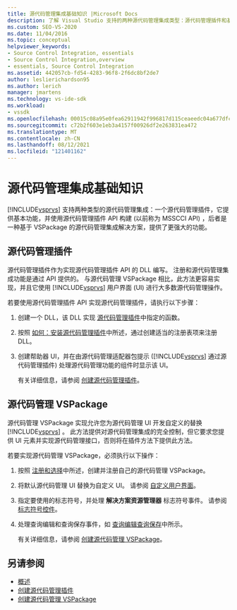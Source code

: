 ```yaml
---
title: 源代码管理集成基础知识 |Microsoft Docs
description: 了解 Visual Studio 支持的两种源代码管理集成类型：源代码管理插件和基于 VSPackage 的源代码管理解决方案。
ms.custom: SEO-VS-2020
ms.date: 11/04/2016
ms.topic: conceptual
helpviewer_keywords:
- Source Control Integration, essentials
- Source Control Integration,overview
- essentials, Source Control Integration
ms.assetid: 442057cb-fd54-4283-96f8-2f6dc8bf2de7
author: leslierichardson95
ms.author: lerich
manager: jmartens
ms.technology: vs-ide-sdk
ms.workload:
- vssdk
ms.openlocfilehash: 00015c08a95e0fea62911942f996817d115ceaeedc04a677dfc2cc36597d78db
ms.sourcegitcommit: c72b2f603e1eb3a4157f00926df2e263831ea472
ms.translationtype: MT
ms.contentlocale: zh-CN
ms.lasthandoff: 08/12/2021
ms.locfileid: "121401162"
---
```

# <a name="source-control-integration-essentials"></a>源代码管理集成基础知识
[!INCLUDE[vsprvs](../../code-quality/includes/vsprvs_md.md)] 支持两种类型的源代码管理集成：一个源代码管理插件，它提供基本功能，并使用源代码管理插件 API 构建 (以前称为 MSSCCI API) ，后者是一种基于 VSPackage 的源代码管理集成解决方案，提供了更强大的功能。

## <a name="source-control-plug-in"></a>源代码管理插件
 源代码管理插件作为实现源代码管理插件 API 的 DLL 编写。 注册和源代码管理集成功能是通过 API 提供的。 与源代码管理 VSPackage 相比，此方法更容易实现，并且它使用 [!INCLUDE[vsprvs](../../code-quality/includes/vsprvs_md.md)] 用户界面 (UI) 进行大多数源代码管理操作。

 若要使用源代码管理插件 API 实现源代码管理插件，请执行以下步骤：

1. 创建一个 DLL，该 DLL 实现 [源代码管理插件](../../extensibility/source-control-plug-ins.md)中指定的函数。

2. 按照 [如何：安装源代码管理插件](../../extensibility/internals/how-to-install-a-source-control-plug-in.md)中所述，通过创建适当的注册表项来注册 DLL。

3. 创建帮助器 UI，并在由源代码管理适配器包提示 ([!INCLUDE[vsprvs](../../code-quality/includes/vsprvs_md.md)] 通过源代码管理插件) 处理源代码管理功能的组件时显示该 UI。

   有关详细信息，请参阅 [创建源代码管理插件](../../extensibility/internals/creating-a-source-control-plug-in.md)。

## <a name="source-control-vspackage"></a>源代码管理 VSPackage
 源代码管理 VSPackage 实现允许您为源代码管理 UI 开发自定义的替换 [!INCLUDE[vsprvs](../../code-quality/includes/vsprvs_md.md)] 。 此方法提供对源代码管理集成的完全控制，但它要求您提供 UI 元素并实现源代码管理接口，否则将在插件方法下提供此方法。

 若要实现源代码管理 VSPackage，必须执行以下操作：

1. 按照 [注册和选择](../../extensibility/internals/registration-and-selection-source-control-vspackage.md)中所述，创建并注册自己的源代码管理 VSPackage。

2. 将默认源代码管理 UI 替换为自定义 UI。 请参阅 [自定义用户界面](../../extensibility/internals/custom-user-interface-source-control-vspackage.md)。

3. 指定要使用的标志符号，并处理 **解决方案资源管理器** 标志符号事件。 请参阅 [标志符号控件](../../extensibility/internals/glyph-control-source-control-vspackage.md)。

4. 处理查询编辑和查询保存事件，如 [查询编辑查询保存](../../extensibility/internals/query-edit-query-save-source-control-vspackage.md)中所示。

   有关详细信息，请参阅 [创建源代码管理 VSPackage](../../extensibility/internals/creating-a-source-control-vspackage.md)。

## <a name="see-also"></a>另请参阅
- [概述](../../extensibility/internals/source-control-integration-overview.md)
- [创建源代码管理插件](../../extensibility/internals/creating-a-source-control-plug-in.md)
- [创建源代码管理 VSPackage](../../extensibility/internals/creating-a-source-control-vspackage.md)
